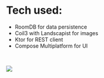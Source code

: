 # Tech used: <br>
* RoomDB for data persistence 
* Coil3 with Landscapist for images
* Ktor for REST client
* Compose Multiplatform for UI
<br>

![](https://i.imgur.com/8xZpyoI.png)<br><br><br>

